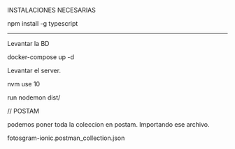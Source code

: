 INSTALACIONES NECESARIAS

npm install -g typescript

-------

Levantar la BD

docker-compose up -d

Levantar el server.

nvm use 10

run nodemon dist/

// POSTAM 

podemos poner toda la coleccion en postam. Importando ese archivo.

fotosgram-ionic.postman_collection.json